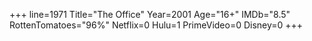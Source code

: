 +++
line=1971
Title="The Office"
Year=2001
Age="16+"
IMDb="8.5"
RottenTomatoes="96%"
Netflix=0
Hulu=1
PrimeVideo=0
Disney=0
+++

